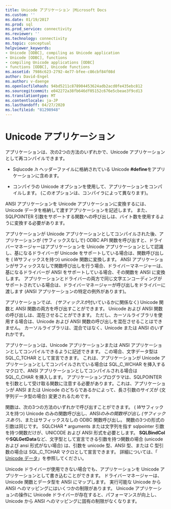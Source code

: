 ```yaml
---
title: Unicode アプリケーション |Microsoft Docs
ms.custom: ''
ms.date: 01/19/2017
ms.prod: sql
ms.prod_service: connectivity
ms.reviewer: ''
ms.technology: connectivity
ms.topic: conceptual
helpviewer_keywords:
- Unicode [ODBC], compiling as Unicode application
- Unicode [ODBC], functions
- compiling Unicode applications [ODBC]
- functions [ODBC], Unicode functions
ms.assetid: 7986c623-2792-4e77-bfee-c86cbf84f08d
author: David-Engel
ms.author: v-daenge
ms.openlocfilehash: 94bd5211c878904453624adb2acd0fe435ebc812
ms.sourcegitcommit: e042272a38fb646df05152c676e5cbeae3f9cd13
ms.translationtype: MT
ms.contentlocale: ja-JP
ms.lasthandoff: 04/27/2020
ms.locfileid: "81298948"
---
```

# <a name="unicode-applications"></a>Unicode アプリケーション
アプリケーションは、次の2つの方法のいずれかで、Unicode アプリケーションとして再コンパイルできます。  
  
-   Sqlucode .h ヘッダーファイルに格納されている Unicode **#define**をアプリケーションに含めます。  
  
-   コンパイラの Unicode オプションを使用して、アプリケーションをコンパイルします。 (このオプションは、コンパイラによって異なります)。  
  
 ANSI アプリケーションを Unicode アプリケーションに変換するには、Unicode データを格納して渡すアプリケーションを記述します。 また、SQLPOINTER 引数をサポートする関数への呼び出しは、バイト数を使用するように変換する必要があります。  
  
 アプリケーションが Unicode アプリケーションとしてコンパイルされた後、アプリケーションが (サフィックスなしで) ODBC API 関数を呼び出すと、ドライバーマネージャーはアプリケーションを Unicode アプリケーションとして認識し、基になるドライバーが Unicode をサポートしている場合は、関数呼び出しを ( *W*サフィックスを持つ) unicode 関数に変換します。 ANSI アプリケーションがサフィックスなしで関数呼び出しを行う場合、ドライバーマネージャーは、基になるドライバーが ANSI をサポートしている場合、その関数を ANSI に変換します。 アプリケーションとドライバーの両方で同じ文字エンコーディングがサポートされている場合は、ドライバーマネージャーが呼び出しをドライバーに渡します (ANSI アプリケーションの特定の例外があります)。  
  
 アプリケーションで*は、* *(サフィックスが*付いているかに関係なく) Unicode 関数と ANSI 関数の両方を呼び出すことができます。 Unicode および ANSI 関数の呼び出しは、混在させることができます。 ただし、カーソルライブラリを使用する場合は、Unicode および ANSI 関数の呼び出しを混在させることはできません。 カーソルライブラリは、混合ではなく、Unicode または ANSI のいずれかです。  
  
 アプリケーションは、Unicode アプリケーションまたは ANSI アプリケーションとしてコンパイルできるように記述できます。 この場合、文字データ型は SQL_C_TCHAR として宣言できます。 これは、アプリケーションが Unicode アプリケーションとしてコンパイルされている場合は SQL_C_WCHAR を挿入するマクロで、ANSI アプリケーションとしてコンパイルされる場合は SQL_C_CHAR を挿入します。 アプリケーションプログラマは、SQLPOINTER を引数として受け取る関数に注意する必要があります。これは、アプリケーションが ANSI または Unicode のどちらであるかによって、長さ引数のサイズが (文字列データ型の場合) 変更されるためです。  
  
 関数は、次の3つの方法のいずれかで呼び出すことができます。 ( *W*サフィックスを持つ) Unicode のみの関数呼び出し、ANSI*のみの関数呼び出し (サフィックスあり*)、またはサフィックスなしの ODBC 関数呼び出し。 関数の3つの形式の引数は同じです。 SQLCHAR \* arguments または文字列を指す sqlpointer 引数を持つ関数だけが、UNICODE および ANSI 形式を必要とします。 **SQLBindCol**や**SQLGetData**など、文字型として宣言できる引数を持つ関数の場合 (unicode および ansi 形式がない場合) は、引数を unicode 型、ANSI 型、または C 型引数の場合は SQL_C_TCHAR マクロとして宣言できます。 詳細については、「 [Unicode データ](../../../odbc/reference/develop-app/unicode-data.md)」を参照してください。  
  
 Unicode ドライバーが使用できない場合でも、アプリケーションを Unicode アプリケーションとして書き込むことができます。 ドライバーマネージャーは、Unicode 関数とデータ型を ANSI にマップします。 実行可能な Unicode から ANSI へのマッピングにはいくつかの制限があります。 Unicode アプリケーションの操作に Unicode ドライバーが存在すると、パフォーマンスが向上し、Unicode から ANSI へのマッピングに固有の制限がなくなります。
